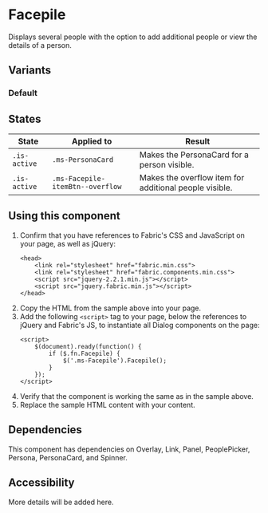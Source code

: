 # Facepile
Displays several people with the option to add additional people or view the details of a person.

## Variants

### Default
<!---
{{> FacepileElem props=FacepileModels.basic }}
--->

## States
State | Applied to | Result
 --- | --- | ---
`.is-active` | `.ms-PersonaCard` | Makes the PersonaCard for a person visible.
`.is-active` | `.ms-Facepile-itemBtn--overflow` | Makes the overflow item for additional people visible.

## Using this component
1. Confirm that you have references to Fabric's CSS and JavaScript on your page, as well as jQuery:
    ```
    <head>
        <link rel="stylesheet" href="fabric.min.css">
        <link rel="stylesheet" href="fabric.components.min.css">
        <script src="jquery-2.2.1.min.js"></script>
        <script src="jquery.fabric.min.js"></script>
    </head>
    ```
2. Copy the HTML from the sample above into your page.
3. Add the following `<script>` tag to your page, below the references to jQuery and Fabric's JS, to instantiate all Dialog components on the page:
    ```
    <script>
        $(document).ready(function() {
            if ($.fn.Facepile) {
                $('.ms-Facepile').Facepile();
            }
        });
    </script>
    ```
4. Verify that the component is working the same as in the sample above.
5. Replace the sample HTML content with your content.

## Dependencies
This component has dependencies on Overlay, Link, Panel, PeoplePicker, Persona, PersonaCard, and Spinner.

## Accessibility
More details will be added here.

<!---
{{> FacepileJS }}
--->